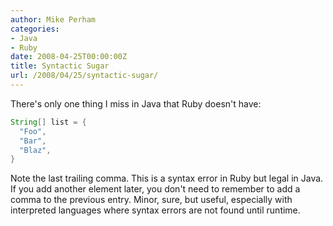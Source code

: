 ```yaml
---
author: Mike Perham
categories:
- Java
- Ruby
date: 2008-04-25T00:00:00Z
title: Syntactic Sugar
url: /2008/04/25/syntactic-sugar/
---
```


There's only one thing I miss in Java that Ruby doesn't have:

```java
String[] list = {
  "Foo",
  "Bar",
  "Blaz",
}
```

Note the last trailing comma. This is a syntax error in Ruby but legal in Java. If you add another element later, you don't need to remember to add a comma to the previous entry. Minor, sure, but useful, especially with interpreted languages where syntax errors are not found until runtime.
